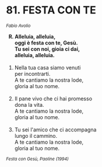 # 81. FESTA CON TE
<sub><i>Fabio Avolio</i></sub>

<ol>
	<b><li type="A" value="18">Alleluia, alleluia,<br>
		oggi è festa con te, Gesù.<br>
		Tu sei con noi, gioia ci dai,<br>
		alleluia, alleluia.</li></b><br>
	<li value="1">Nella tua casa siamo venuti<br>
		per incontrarti.<br>
		A te cantiamo la nostra lode,<br>
		gloria al tuo nome.</li><br>
	<li>Il pane vivo che ci hai promesso<br>
		dona la vita.<br>
		A te cantiamo la nostra lode,<br>
		gloria al tuo nome.</li><br>
	<li>Tu sei l'amico che ci accompagna<br>
		lungo il cammino.<br>
		A te cantiamo la nostra lode,<br>
		gloria al tuo nome.</li>
</ol>
<sub><i>Festa con Gesù, Paoline (1994)</i></sub>
